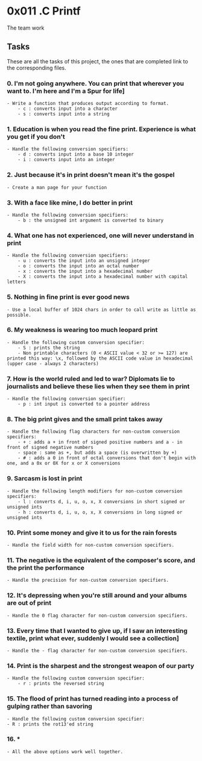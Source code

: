 # 0x011 .C Printf

The team work

## Tasks

These are all the tasks of this project, the ones that are completed link to the corresponding files.

### 0. I'm not going anywhere. You can print that wherever you want to. I'm here and I'm a Spur for life]
	- Write a function that produces output according to format.
		- c : converts input into a character
		- s : converts input into a string

### 1. Education is when you read the fine print. Experience is what you get if you don't
	- Handle the following conversion specifiers:
		- d : converts input into a base 10 integer
		- i : converts input into an integer

### 2. Just because it's in print doesn't mean it's the gospel
	- Create a man page for your function

### 3. With a face like mine, I do better in print
	- Handle the following conversion specifiers:
		- b : the unsigned int argument is converted to binary

### 4. What one has not experienced, one will never understand in print
	- Handle the following conversion specifiers:
		- u : converts the input into an unsigned integer
		- o : converts the input into an octal number
		- x : converts the input into a hexadecimal number
		- X : converts the input into a hexadecimal number with capital letters

### 5. Nothing in fine print is ever good news
	- Use a local buffer of 1024 chars in order to call write as little as possible.

### 6. My weakness is wearing too much leopard print
	- Handle the following custom conversion specifier:
		- S : prints the string
		- Non printable characters (0 < ASCII value < 32 or >= 127) are printed this way: \x, followed by the ASCII code value in hexadecimal (upper case - always 2 characters)

### 7. How is the world ruled and led to war? Diplomats lie to journalists and believe these lies when they see them in print
	- Handle the following conversion specifier:
		- p : int input is converted to a pointer address

### 8. The big print gives and the small print takes away
	- Handle the following flag characters for non-custom conversion specifiers:
		- + : adds a + in front of signed positive numbers and a - in front of signed negative numbers
		- space : same as +, but adds a space (is overwritten by +)
		- # : adds a 0 in front of octal conversions that don't begin with one, and a 0x or 0X for x or X conversions

### 9. Sarcasm is lost in print
	- Handle the following length modifiers for non-custom conversion specifiers:
		- l : converts d, i, u, o, x, X conversions in short signed or unsigned ints
		- h : converts d, i, u, o, x, X conversions in long signed or unsigned ints

### 10. Print some money and give it to us for the rain forests
	- Handle the field width for non-custom conversion specifiers.

### 11. The negative is the equivalent of the composer's score, and the print the performance
	- Handle the precision for non-custom conversion specifiers.

### 12. It's depressing when you're still around and your albums are out of print
	- Handle the 0 flag character for non-custom conversion specifiers.

### 13. Every time that I wanted to give up, if I saw an interesting textile, print what ever, suddenly I would see a collection]
	- Handle the - flag character for non-custom conversion specifiers.

### 14. Print is the sharpest and the strongest weapon of our party
	- Handle the following custom conversion specifier:
		- r : prints the reversed string

### 15. The flood of print has turned reading into a process of gulping rather than savoring
	- Handle the following custom conversion specifier:
	- R : prints the rot13'ed string

### 16. *
	- All the above options work well together.
